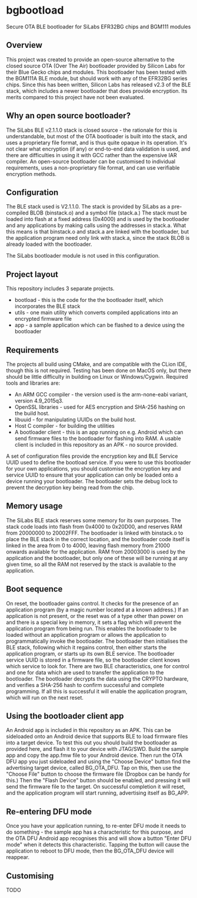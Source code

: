 # bgbootload
Secure OTA BLE bootloader for SiLabs EFR32BG chips and BGM111 modules
## Overview
This project was created to provide an open-source alternative to the closed source OTA (Over The Air) bootloader provided by Silicon Labs for their Blue Gecko chips and modules. This bootloader has been tested with the BGM111A BLE module, but should work with any of the EFR32BG series chips. Since this has been written, Silicon Labs has released v2.3 of the BLE stack, which includes a newer bootloader that does provide encryption. Its merits compared to this project have not been evaluated.

## Why an open source bootloader?
The SiLabs BLE v2.1.1.0 stack is closed source - the rationale for this is understandable, but most of the OTA bootloader is built into the stack, and uses a proprietary file format, and is thus quite opaque in its operation. It's not clear what encryption (if any) or end-to-end data validation is used, and there are difficulties in using it with GCC rather than the expensive IAR compiler. An open-source bootloader can be customised to individual requirements, uses a non-proprietary file format, and can use verifiable encryption methods.
## Configuration
The BLE stack used is V2.1.1.0. The stack is provided by SiLabs as a pre-compiled BLOB (binstack.o) and a symbol file (stack.a.) The stack must be loaded into flash at a fixed address (0x4000) and is used by the bootloader and any applications by making calls using the addresses in stack.a. What this means is that binstack.o and stack.a are linked with the bootloader, but the application program need only link with stack.a, since the stack BLOB is already loaded with the bootloader.

The SiLabs bootloader module is not used in this configuration.
## Project layout
This repository includes 3 separate projects.
* bootload - this is the code for the the bootloader itself, which incorporates the BLE stack
* utils - one main utility which converts compiled applications into an encrypted firmware file
* app - a sample application which can be flashed to a device using the bootloader

## Requirements
The projects all build using CMake, and are compatible with the CLion IDE, though this is not required. Testing has been done on MacOS only, but there should be little difficulty in building on Linux or Windows/Cygwin. Required tools and libraries are:
* An ARM GCC compiler - the version used is the arm-none-eabi variant, version 4.9_2015q3.
* OpenSSL libraries - used for AES encryption and SHA-256 hashing on the build host.
* libuuid - for manipulating UUIDs on the build host.
* Host C compiler - for building the utilities
* A bootloader client - this is an app running on e.g. Android which can send firmware files to the bootloader for flashing into RAM. A usable client is included in this repository as an APK - no source provided.

A set of configuration files provide the encryption key and BLE Service UUID used to define the bootload service. If you were to use this bootloader for your own applications, you should customise the encryption key and service UUID to ensure that your application can only be loaded onto a device running your bootloader. The bootloader sets the debug lock to prevent the decryption key being read from the chip.

## Memory usage
The SiLabs BLE stack reserves some memory for its own purposes. The stack code loads into flash from 0x4000 to 0x20D00, and reserves RAM from 20000000 to 20002FFF. The bootloader is linked with binstack.o to place the BLE stack in the correct location, and the bootloader code
itself is linked in the area from 0 to 4000, leaving flash memory from 21000 onwards available for the application. RAM from 20003000 is used by the application and the bootloader, but only one of these will be running at any given time, so all the RAM not reserved by the stack is available to the application.
## Boot sequence
On reset, the bootloader gains control. It checks for the presence of an application program (by a magic number located at a known address.) If an application is not present, or the reset was of a type other than power on and there is a special key in memory, it sets a flag which will prevent the application program from being run. This enables the bootloader to be loaded without an application program or allows the application to programmatically invoke the bootloader.
The bootloader then initialises the BLE stack, following which it regains control, then either starts the application program, or starts up its own BLE service. The bootloader service UUID is stored in a firmware file, so the bootloader client knows which service to look for. There are two BLE characteristics, one for control and one for data which are used to transfer the application to the bootloader. The bootloader decrypts the data using the CRYPTO hardware, and verifies a SHA-256 hash to confirm successful and complete programming. If all this is successful it will enable the application program, which will run on the next reset.
## Using the bootloader client app
An Android app is included in this repository as an APK. This can be sideloaded onto an Android device that supports BLE to load firmware files into a target device.  To test this out you should build the bootloader as provided here, and flash it to your device with JTAG/SWD. Build the sample app and copy the app.fmw file to your Android device. Then run the OTA DFU app you just sideloaded and using the "Choose Device" button find the advertising target device, called BG_OTA_DFU. Tap on this, then use the "Choose File" button to choose the firmware file (Dropbox can be handy for this.) Then the "Flash Device" button should be enabled, and pressing it will send the firmware file to the target. On successful completion it will reset, and the application program will start running, advertising itself as BG_APP.
## Re-entering DFU mode
Once you have your application running, to re-enter DFU mode it needs to do something - the sample app has a characteristic for this purpose, and the OTA DFU Android app recognises this and will show a button "Enter DFU mode" when it detects this characteristic. Tapping the button will cause the application to reboot to DFU mode, then the BG_OTA_DFU device will reappear.
## Customising
TODO

